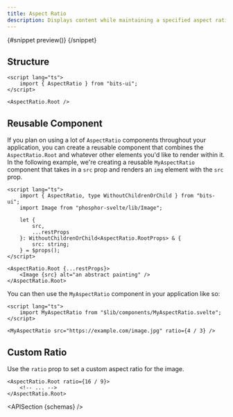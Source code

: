 ```yaml
---
title: Aspect Ratio
description: Displays content while maintaining a specified aspect ratio, ensuring consistent visual proportions.
---
```


<script>
	import { APISection, ComponentPreviewV2, AspectRatioDemo } from '$lib/components/index.js'
	export let schemas;
</script>

<ComponentPreviewV2 name="aspect-ratio-demo" comp="Aspect Ratio">

{#snippet preview()}
<AspectRatioDemo />
{/snippet}

</ComponentPreviewV2>

## Structure

```svelte
<script lang="ts">
	import { AspectRatio } from "bits-ui";
</script>

<AspectRatio.Root />
```

## Reusable Component

If you plan on using a lot of `AspectRatio` components throughout your application, you can create a reusable component that combines the `AspectRatio.Root` and whatever other elements you'd like to render within it. In the following example, we're creating a reusable `MyAspectRatio` component that takes in a `src` prop and renders an `img` element with the `src` prop.

```svelte title="MyAspectRatio.svelte"
<script lang="ts">
	import { AspectRatio, type WithoutChildrenOrChild } from "bits-ui";
	import Image from "phosphor-svelte/lib/Image";

	let {
		src,
		...restProps
	}: WithoutChildrenOrChild<AspectRatio.RootProps> & {
		src: string;
	} = $props();
</script>

<AspectRatio.Root {...restProps}>
	<Image {src} alt="an abstract painting" />
</AspectRatio.Root>
```

You can then use the `MyAspectRatio` component in your application like so:

```svelte title="+page.svelte"
<script lang="ts">
	import MyAspectRatio from "$lib/components/MyAspectRatio.svelte";
</script>

<MyAspectRatio src="https://example.com/image.jpg" ratio={4 / 3} />
```

## Custom Ratio

Use the `ratio` prop to set a custom aspect ratio for the image.

```svelte /ratio/
<AspectRatio.Root ratio={16 / 9}>
	<!-- ... -->
</AspectRatio.Root>
```

<APISection {schemas} />
